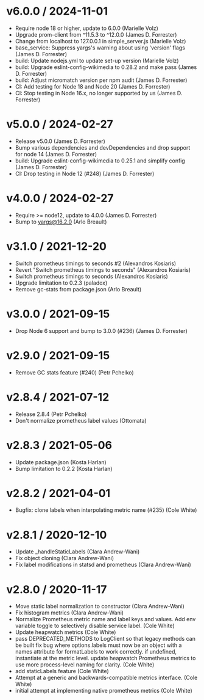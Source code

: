 v6.0.0 / 2024-11-01
===================

* Require node 18 or higher, update to 6.0.0 (Marielle Volz)
* Upgrade prom-client from ^11.5.3 to ^12.0.0 (James D. Forrester)
* Change from localhost to 127.0.0.1 in simple_server.js (Marielle Volz)
* base_service: Suppress yargs's warning about using 'version' flags (James D. Forrester)
* build: Update nodejs.yml to update set-up version (Marielle Volz)
* build: Upgrade eslint-config-wikimedia to 0.28.2 and make pass (James D. Forrester)
* build: Adjust micromatch version per npm audit (James D. Forrester)
* CI: Add testing for Node 18 and Node 20 (James D. Forrester)
* CI: Stop testing in Node 16.x, no longer supported by us (James D. Forrester)

v5.0.0 / 2024-02-27
===================

* Release v5.0.0 (James D. Forrester)
* Bump various dependencies and devDependencies and drop support for node 14 (James D. Forrester)
* build: Upgrade eslint-config-wikimedia to 0.25.1 and simplify config (James D. Forrester)
* CI: Drop testing in Node 12 (#248) (James D. Forrester)

v4.0.0 / 2024-02-27
===================

* Require >= node12, update to 4.0.0 (James D. Forrester)
* Bump to yargs@16.2.0 (Arlo Breault)

v3.1.0 / 2021-12-20
===================

* Switch prometheus timings to seconds #2 (Alexandros Kosiaris)
* Revert "Switch prometheus timings to seconds" (Alexandros Kosiaris)
* Switch prometheus timings to seconds (Alexandros Kosiaris)
* Upgrade limitation to 0.2.3 (paladox)
* Remove gc-stats from package.json (Arlo Breault)

v3.0.0 / 2021-09-15
===================

* Drop Node 6 support and bump to 3.0.0 (#236) (James D. Forrester)

v2.9.0 / 2021-09-15
===================

* Remove GC stats feature (#240) (Petr Pchelko)

v2.8.4 / 2021-07-12
===================

* Release 2.8.4 (Petr Pchelko)
* Don't normalize prometheus label values (Ottomata)

v2.8.3 / 2021-05-06
===================

* Update package.json (Kosta Harlan)
* Bump limitation to 0.2.2 (Kosta Harlan)

v2.8.2 / 2021-04-01
===================

* Bugfix: clone labels when interpolating metric name (#235) (Cole White)

v2.8.1 / 2020-12-10
===================

* Update _handleStaticLabels (Clara Andrew-Wani)
* Fix object cloning (Clara Andrew-Wani)
* Fix label modifications in statsd and prometheus (Clara Andrew-Wani)

v2.8.0 / 2020-11-17
===================

* Move static label normalization to constructor (Clara Andrew-Wani)
* Fix histogram metrics (Clara Andrew-Wani)
* Normalize Prometheus metric name and label keys and values. Add env variable toggle to selectively disable service label. (Cole White)
* Update heapwatch metrics (Cole White)
* pass DEPRECATED_METHODS to LogClient so that legacy methods can be built fix bug where options.labels must now be an object with a names attribute for formatLabels to work correctly.  if undefined, instantiate at the metric level. update heapwatch Prometheus metrics to use more process-level naming for clarity. (Cole White)
* add staticLabels feature (Cole White)
* Attempt at a generic and backwards-compatible metrics interface. (Cole White)
* initial attempt at implementing native prometheus metrics (Cole White)
